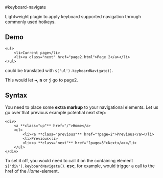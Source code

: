 #keyboard-navigate

Lightweight plugin to apply keyboard supported navigation through commonly used hotkeys.

## Demo

	<ul>
		<li>Current page</li>
		<li><a class="next" href="page2.html">Page 2</a></li>
	</ul>

could be translated with `$('ul').keyboardNavigate()`.

This would let **<kbd>&rarr;</kbd>**, **<kbd>n</kbd>** or **<kbd>j</kbd>** go to page2.

## Syntax

You need to place some **extra markup** to your navigational elements. Let us go over that previous example potential next step:

	<div>
		<a **class="up"** href="/">Home</a>
		<ul>
			<li><a **class="previous"** href="?page=2">Previous</a></li>
			<li>Previous<li>
			<li><a **class="next"** href="?page=3">Next</a></li>
		</ul>
	</div>

To set it off, you would need to call it on the containing element `$('div').keyboardNavigate()`. **<kbd>esc</kbd>**, for example, would trigger a call to the href of the *Home*-element.
